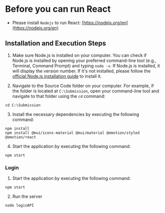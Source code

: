 
# Before you can run React
- Please install `Nodejs` to run React: [https://nodejs.org/en](https://nodejs.org/en)

## Installation and Execution Steps

1. Make sure Node.js is installed on your computer. You can check if Node.js is installed by opening your preferred command-line tool (e.g., Terminal, Command Prompt) and typing `node -v`. If Node.js is installed, it will display the version number. If it's not installed, please follow the [official Node.js installation guide](https://nodejs.org) to install it.

2. Navigate to the Source Code folder on your computer. For example, if the folder is located at `C:\Submission`, open your command-line tool and navigate to that folder using the `cd` command:

```shell
cd C:\Submission
```

3. Install the necessary dependencies by executing the following command:

```shell
npm install
npm install @mui/icons-material @mui/material @emotion/styled @emotion/react
```

4. Start the application by executing the following command:
```shell
npm start
```


### Login

1. Start the application by executing the following command:
```shell
npm start
```
2. Run the server
```shell
node loginAPI
```
